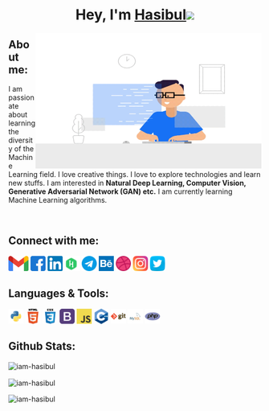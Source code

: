 <!-- Greeting -->
<div align="center">
   <h1>Hey, I'm <a href="https://www.facebook.com/iam.hasibul">Hasibul</a><img src="https://media.giphy.com/media/hvRJCLFzcasrR4ia7z/giphy.gif" width="25px"></h1>
</div>

<img align="right" height="270px" width="450px" alt="GIF" src="assets/code.gif" />


<!-- About -->
<div align="left">
   <h2>About me:</h2>
   <p>I am passionate about learning the diversity of the Machine Learning field. I love creative things. I love to explore technologies and learn new stuffs. I am interested in <b>Natural Deep Learning, Computer Vision, Generative Adversarial Network (GAN) etc.</b> I am currently learning Machine Learning algorithms.</p>
</div>

<br>

<!-- Social Platforms -->
<div>
   <h2>Connect with me:</h2>
   <code><a href="mailto:it.hhs19@gmail.com"><img height="30" src="assets/gmail.png"></a></code>
   <code><a href="https://www.facebook.com/iam.hasibul"><img height="30" src="assets/facebook.svg"></a></code>
   <code><a href="https://www.linkedin.com/in/iam-hasibul"><img height="30" src="assets/linkedin.svg"></a></code>
   <code><a href="https://www.hackerrank.com/iam_hasibul"><img height="30" src="assets/hackerrank.svg"></a></code>
   <code><a href="http://t.me/iam_hasibul"><img height="30" src="assets/telegram.svg"></a></code>
   <code><a href="https://www.behance.net/iam_hasibul"><img height="30" src="assets/behance.svg"></a></code>
   <code><a href="https://dribbble.com/iam_hasibul"><img height="30" src="assets/dribbble.svg"></a></code>
   <code><a href="https://www.instagram.com/iam.hasibul"><img height="30" src="assets/instagram.svg"></a></code>
   <code><a href="https://twitter.com/iam_hasibul"><img height="30" src="assets/twitter.svg"></a></code>
</div>

<!-- Languages & Tools -->
<div>
   <h2>Languages & Tools:</h2>
   <code><img height="30" src="https://raw.githubusercontent.com/github/explore/80688e429a7d4ef2fca1e82350fe8e3517d3494d/topics/python/python.png" alt="Python"></code>
   <code><img height="30" src="https://raw.githubusercontent.com/github/explore/80688e429a7d4ef2fca1e82350fe8e3517d3494d/topics/html/html.png" alt="HTML"></code>
   <code><img height="30" src="https://raw.githubusercontent.com/github/explore/80688e429a7d4ef2fca1e82350fe8e3517d3494d/topics/css/css.png" alt="CSS"></code>
   <code><img height="30" src="https://raw.githubusercontent.com/github/explore/80688e429a7d4ef2fca1e82350fe8e3517d3494d/topics/bootstrap/bootstrap.png" alt="Bootstrap"></code>
   <code><img height="30" src="https://raw.githubusercontent.com/github/explore/80688e429a7d4ef2fca1e82350fe8e3517d3494d/topics/javascript/javascript.png" alt="Javascript"></code>
   <code><img height="30" src="https://raw.githubusercontent.com/github/explore/80688e429a7d4ef2fca1e82350fe8e3517d3494d/topics/cpp/cpp.png" alt="C++"></code>
   <code><img height="30" src="https://raw.githubusercontent.com/github/explore/80688e429a7d4ef2fca1e82350fe8e3517d3494d/topics/git/git.png" alt="Git"></code>
   <code><img height="30" src="https://raw.githubusercontent.com/github/explore/80688e429a7d4ef2fca1e82350fe8e3517d3494d/topics/mysql/mysql.png" alt="MySQL"></code>
   <code><img height="30" src="https://raw.githubusercontent.com/github/explore/80688e429a7d4ef2fca1e82350fe8e3517d3494d/topics/php/php.png" alt="Php"></code>
</div>

<!-- Github Statistics -->
<div>  
   <h2>Github Stats:</h2>
   <!-- Github Readme Streak Stats Credit: https://github.com/DenverCoder1/github-readme-streak-stats -->
   <p><img align="center" src="https://github-readme-streak-stats.herokuapp.com/?user=iam-hasibul&" alt="iam-hasibul" /></p>
   
   <!-- Github Readme Stats Credit: https://github.com/anuraghazra/github-readme-stats -->
   <p><img align="center" src="https://github-readme-stats.vercel.app/api?username=iam-hasibul&show_icons=true&locale=en" alt="iam-hasibul" /></p>
   <p><img align="center" src="https://github-readme-stats.vercel.app/api/top-langs?username=iam-hasibul&show_icons=true&locale=en&layout=compact" alt="iam-hasibul" /></p>   

</div>


